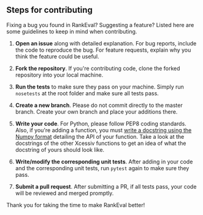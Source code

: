 ## Steps for contributing

Fixing a bug you found in RankEval? Suggesting a feature? Listed here are some guidelines to keep in mind when contributing.

1. **Open an issue** along with detailed explanation. For bug reports, include the code to reproduce the bug. For feature requests, explain why you think the feature could be useful.

2. **Fork the repository**. If you're contributing code, clone the forked repository into your local machine.

3. **Run the tests** to make sure they pass on your machine. Simply run `nosetests` at the root folder and make sure all tests pass.

4. **Create a new branch**. Please do not commit directly to the master branch. Create your own branch and place your additions there.

5. **Write your code**. For Python, please follow PEP8 coding standards. Also, if you're adding a function, you must [write a docstring using the Numpy format](http://sphinxcontrib-napoleon.readthedocs.io/en/latest/example_numpy.html#example-numpy) detailing the API of your function. Take a look at the docstrings of the other Xcessiv functions to get an idea of what the docstring of yours should look like.

6. **Write/modify the corresponding unit tests**. After adding in your code and the corresponding unit tests, run `pytest` again to make sure they pass.

7. **Submit a pull request**. After submitting a PR, if all tests pass, your code will be reviewed and merged promptly.

Thank you for taking the time to make RankEval better!